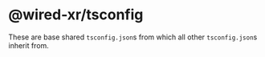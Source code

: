 # @wired-xr/tsconfig

These are base shared `tsconfig.json`s from which all other `tsconfig.json`s inherit from.
